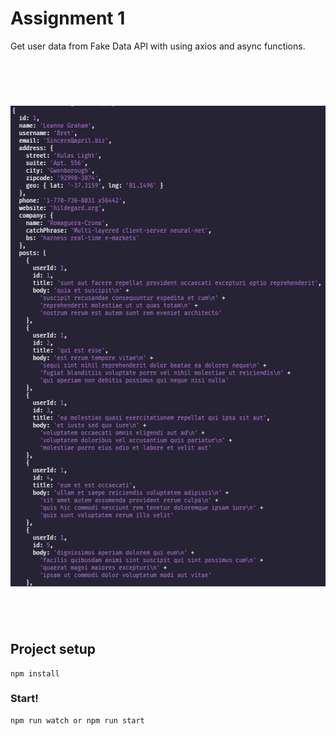 # Assignment 1

Get user data from Fake Data API with using axios and async functions.

<br>


#

<br>

<img src="./Screenshot.png"/>

<br>

#

<br>

## Project setup

```
npm install
```

### Start!

```
npm run watch or npm run start
```

